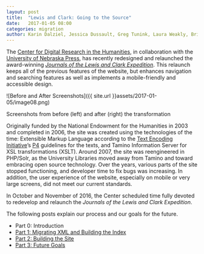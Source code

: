 ```yaml
---
layout: post
title:  "Lewis and Clark: Going to the Source"
date:   2017-01-05 08:00
categories: migration
author: Karin Dalziel, Jessica Dussault, Greg Tunink, Laura Weakly, Brian Pytlik Zillig
---
```


The [Center for Digital Research in the Humanities](http://cdrh.unl.edu), in collaboration with the [University of Nebraska Press](http://nebraskapress.unl.edu), has recently redesigned and relaunched the award-winning *[Journals of the Lewis and Clark Expedition](http://lewsiandclarkjournals.unl.edu)*. This relaunch keeps all of the previous features of the website, but enhances navigation and searching features as well as implements a mobile-friendly and accessible design.

![Before and After Screenshots]({{ site.url }}assets/2017-01-05/image08.png)

<div class="img_caption">Screenshots from before (left) and after (right) the transformation</div>

Originally funded by the National Endowment for the Humanities in 2003 and completed in 2006, the site was created using the technologies of the time: Extensible Markup Language according to the [Text Encoding Initiative](http://www.tei-c.org/index.xml)’s [P4](http://www.tei-c.org/Vault/P4/) guidelines for the texts, and Tamino Information Server for XSL transformations (XSLT). Around 2007, the site was reengineered in PHP/Solr, as the University Libraries moved away from Tamino and toward embracing open source technology. Over the years, various parts of the site stopped functioning, and developer time to fix bugs was increasing. In addition, the user experience of the website, especially on mobile or very large screens, did not meet our current standards.

In October and November of 2016, the Center scheduled time fully devoted to redevelop and relaunch the *Journals of the Lewis and Clark Expedition*.

The following posts explain our process and our goals for the future.

* Part 0: Introduction
* [Part 1: Migrating XML and Building the Index](lc01xml.html)
* [Part 2: Building the Site](lc02building.html)
* [Part 3: Future Goals](lc03goals.html)

